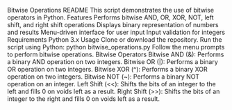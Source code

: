 Bitwise Operations README
This script demonstrates the use of bitwise operators in Python.
Features
Performs bitwise AND, OR, XOR, NOT, left shift, and right shift operations
Displays binary representation of numbers and results
Menu-driven interface for user input
Input validation for integers
Requirements
Python 3.x
Usage
Clone or download the repository.
Run the script using Python: python bitwise_operations.py
Follow the menu prompts to perform bitwise operations.
Bitwise Operators
Bitwise AND (&): Performs a binary AND operation on two integers.
Bitwise OR (|): Performs a binary OR operation on two integers.
Bitwise XOR (^): Performs a binary XOR operation on two integers.
Bitwise NOT (~): Performs a binary NOT operation on an integer.
Left Shift (<<): Shifts the bits of an integer to the left and fills 0 on voids left as a result.
Right Shift (>>): Shifts the bits of an integer to the right and fills 0 on voids left as a result.